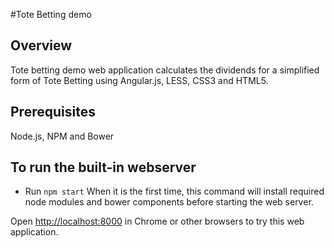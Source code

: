 #Tote Betting demo

## Overview
Tote betting demo web application calculates the dividends for a simplified form of Tote Betting using Angular.js, LESS, CSS3 and HTML5.

## Prerequisites
Node.js, NPM and Bower

## To run the built-in webserver
- Run `npm start`
When it is the first time, this command will install required node modules and bower components before starting the web server.

Open [http://localhost:8000](http://localhost:8000) in Chrome or other browsers to try this web application.
